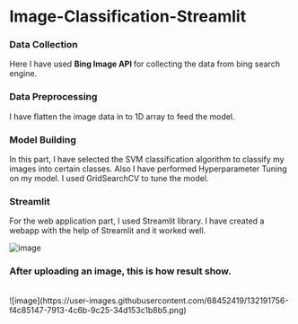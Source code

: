 # Image-Classification-Streamlit

### Data Collection
 Here I have used <b> Bing Image API </b> for collecting the data from bing search engine.
 
### Data Preprocessing
I have flatten the image data in to 1D array to feed the model.

### Model Building
In this part, I have selected the SVM classification algorithm to classify my images into certain classes. Also I have performed Hyperparameter Tuning on my model. I used GridSearchCV to tune the model.

### Streamlit
For the web application part, I used Streamlit library. I have created a webapp with the help of Streamlit and it worked well.

![image](https://user-images.githubusercontent.com/68452419/132191158-277a2f78-3a80-4b1c-a362-5689c8964456.png)

### After uploading an image, this is how result show.
<br>
![image](https://user-images.githubusercontent.com/68452419/132191756-f4c85147-7913-4c6b-9c25-34d153c1b8b5.png)


